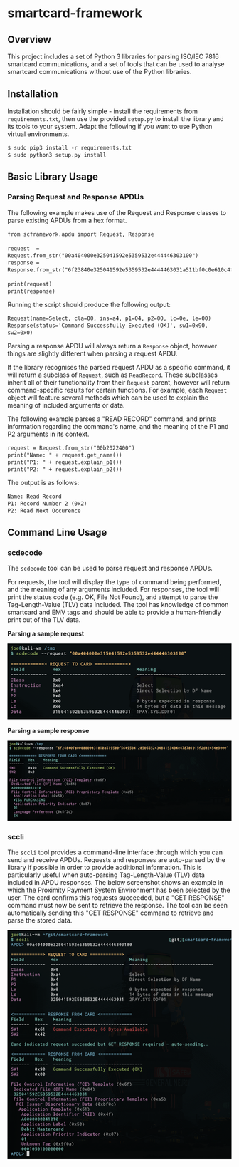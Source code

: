 
# smartcard-framework

## Overview

This project includes a set of Python 3 libraries for parsing ISO/IEC 7816 smartcard communications, and a set of tools that can be used to analyse smartcard communications without use of the Python libraries.

## Installation

Installation should be fairly simple - install the requirements from `requirements.txt`, then use the provided `setup.py` to install the library and its tools to your system. Adapt the following if you want to use Python virtual environments.

``` 
$ sudo pip3 install -r requirements.txt
$ sudo python3 setup.py install
```

## Basic Library Usage

### Parsing Request and Response APDUs

The following example makes use of the Request and Response classes to parse existing APDUs from a hex format.

```
from scframework.apdu import Request, Response

request  = Request.from_str("00a404000e325041592e5359532e444446303100")
response = Response.from_str("6f23840e325041592e5359532e4444463031a511bf0c0e610c4f07a00000000410108701019000")

print(request)
print(response)
```

Running the script should produce the following output:

```
Request(name=Select, cla=00, ins=a4, p1=04, p2=00, lc=0e, le=00)
Response(status='Command Successfully Executed (OK)', sw1=0x90, sw2=0x0)
```

Parsing a response APDU will always return a `Response` object, however things are slightly different when parsing a request APDU.

If the library recognises the parsed request APDU as a specific command, it will return a subclass of `Request`, such as `ReadRecord`. These subclasses inherit all of their functionality from their `Request` parent, however will return command-specific results for certain functions. For example, each `Request` object will feature several methods which can be used to explain the meaning of included arguments or data.

The following example parses a "READ RECORD" command, and prints information regarding the command's name, and the meaning of the P1 and P2 arguments in its context.

```
request = Request.from_str("00b2022400")
print("Name: " + request.get_name())
print("P1: " + request.explain_p1())
print("P2: " + request.explain_p2())
```

The output is as follows:

```
Name: Read Record
P1: Record Number 2 (0x2)
P2: Read Next Occurence
```

## Command Line Usage

### scdecode ###

The `scdecode` tool can be used to parse request and response APDUs.

For requests, the tool will display the type of command being performed, and the meaning of any arguments included. For responses, the tool will print the status code (e.g. OK, File Not Found), and attempt to parse the Tag-Length-Value (TLV) data included. The tool has knowledge of common smartcard and EMV tags and should be able to provide a human-friendly print out of the TLV data.

**Parsing a sample request**

![](img/scdecode-request.png)

**Parsing a sample response**

![](img/scdecode-response.png)

### sccli

The `sccli` tool provides a command-line interface through which you can send and receive APDUs. Requests and responses are auto-parsed by the library if possible in order to provide additional information. This is particularly useful when auto-parsing Tag-Length-Value (TLV) data included in APDU responses. The below screenshot shows an example in which the Proximity Payment System Environment has been selected by the user. The card confirms this requests succeeded, but a "GET RESPONSE" command must now be sent to retrieve the response. The tool can be seen automatically sending this "GET RESPONSE" command to retrieve and parse the stored data.

![](img/sccli.png)




